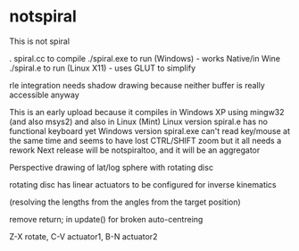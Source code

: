 # notspiral

This is not spiral

. spiral.cc to compile
./spiral.exe to run (Windows) - works Native/in Wine
./spiral.e to run (Linux X11) - uses GLUT to simplify

rle integration needs shadow drawing because neither buffer
 is really accessible anyway

This is an early upload because it compiles in Windows XP
using mingw32 (and also msys2) and also in Linux (Mint)
Linux version spiral.e has no functional keyboard yet
Windows version spiral.exe can't read key/mouse at the same time
 and seems to have lost CTRL/SHIFT zoom but it all needs a rework
Next release will be notspiraltoo, and it will be an aggregator

Perspective drawing of lat/log sphere with rotating disc

rotating disc has linear actuators to be configured for inverse kinematics

(resolving the lengths from the angles from the target position)

remove return; in update() for broken auto-centreing

Z-X rotate, C-V actuator1, B-N actuator2
